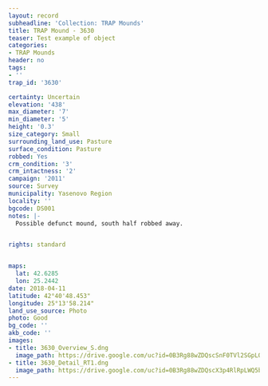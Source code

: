 ```yaml
---
layout: record
subheadline: 'Collection: TRAP Mounds'
title: TRAP Mound - 3630
teaser: Test example of object
categories:
- TRAP Mounds
header: no
tags:
- ''
trap_id: '3630'

certainty: Uncertain
elevation: '438'
max_diameter: '7'
min_diameter: '5'
height: '0.3'
size_category: Small
surrounding_land_use: Pasture
surface_condition: Pasture
robbed: Yes
crm_condition: '3'
crm_intactness: '2'
campaign: '2011'
source: Survey
municipality: Yasenovo Region
locality: ''
bgcode: DS001
notes: |-
  Possible defunct mound, south half robbed away.


rights: standard


maps:
  lat: 42.6285
  lon: 25.2442
date: 2018-04-11
latitude: 42°40'48.453"
longitude: 25°13'58.214"
land_use_source: Photo
photo: Good
bg_code: ''
akb_code: ''
images:
- title: 3630_Overview_S.dng
  image_path: https://drive.google.com/uc?id=0B3Rg88wZDQscSnF0TVl2SGpLOG8
- title: 3630_Detail_RT1.dng
  image_path: https://drive.google.com/uc?id=0B3Rg88wZDQscX3p4RlRpLWQ5b0k
---
```


